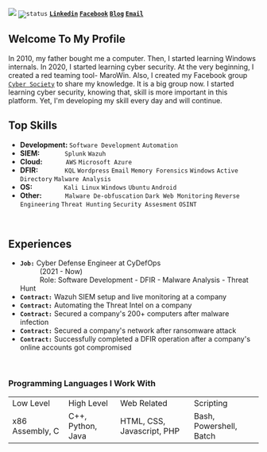<code>![](https://komarev.com/ghpvc/?username=mamun-sec&color=blue&label=Total+Views+This+Month)</code> <code>![status](https://img.shields.io/badge/status-up-brightgreen)</code> <code><b><a href="https://www.linkedin.com/in/mamun-masak/">Linkedin</a></code> <code><a href="https://www.facebook.com/Mamun.Masak/">Facebook</a></code> <code><a href="https://intarna.com/blog/">Blog</a></code> <code><a href="mailto:ceo@intarna.com">Email</a></b></code>
<br>
<h2>Welcome To My Profile</h2>
In 2010, my father bought me a computer.  Then, I started learning Windows internals. In 2020, I started learning cyber security. At the very beginning, I created a red teaming tool- MaroWin. Also, I created my Facebook group <code><a href="https://www.facebook.com/groups/cybersc">Cyber Society</a></code> to share my knowledge. It is a big group now. I started learning cyber security, knowing that, skill is more important in this platform. Yet, I'm developing my skill every day and will continue.

<br>
<h2>Top Skills</h2>
<ul>
  <li><b>Development: </b> <code>Software Development</code> <code>Automation</code></li>
  <li><b>SIEM: &nbsp;&nbsp;&nbsp;&nbsp;&nbsp;&nbsp;&nbsp;&nbsp;&nbsp;&nbsp;&nbsp;&nbsp;&nbsp;</b> <code>Splunk</code> <code>Wazuh</code></li>
  <li><b>Cloud: &nbsp;&nbsp;&nbsp;&nbsp;&nbsp;&nbsp;&nbsp;&nbsp;&nbsp;&nbsp;&nbsp;&nbsp;</b> <code>AWS</code> <code>Microsoft Azure</code></li>
  <li><b>DFIR: &nbsp;&nbsp;&nbsp;&nbsp;&nbsp;&nbsp;&nbsp;&nbsp;&nbsp;&nbsp;&nbsp;&nbsp;&nbsp;&nbsp;</b> <code>KQL</code> <code>Wordpress</code> <code>Email</code> <code>Memory Forensics</code> <code>Windows</code> <code>Active Directory</code> <code>Malware Analysis</code></li>
  <li><b>OS: &nbsp;&nbsp;&nbsp;&nbsp;&nbsp;&nbsp;&nbsp;&nbsp;&nbsp;&nbsp;&nbsp;&nbsp;&nbsp;&nbsp;&nbsp;&nbsp;&nbsp;</b> <code>Kali Linux</code> <code>Windows</code> <code>Ubuntu</code> <code>Android</code></li>
  <li><b>Other: &nbsp;&nbsp;&nbsp;&nbsp;&nbsp;&nbsp;&nbsp;&nbsp;&nbsp;&nbsp;&nbsp;&nbsp;</b> <code>Malware De-obfuscation</code> <code>Dark Web Monitoring</code> <code>Reverse Engineering</code> <code>Threat Hunting</code> <code>Security Assesment</code> <code>OSINT</code>
</ul>  
<br>
<h2><b>Experiences</b></h2>
<ul>
  <li><code><b>Job:</b></code>&nbsp;Cyber Defense Engineer at CyDefOps</li>
  &nbsp;&nbsp;&nbsp;&nbsp;&nbsp;&nbsp;&nbsp;&nbsp;&nbsp;&nbsp;(2021 - Now)<br>
  &nbsp;&nbsp;&nbsp;&nbsp;&nbsp;&nbsp;&nbsp;&nbsp;&nbsp;&nbsp;Role: Software Development - DFIR - Malware Analysis - Threat Hunt
  <li><code><b>Contract:</b></code>&nbsp;Wazuh SIEM setup and live monitoring at a company</li>
  <li><code><b>Contract:</b></code>&nbsp;Automating the Threat Intel on a company</li>
  <li><code><b>Contract:</b></code>&nbsp;Secured a company's 200+ computers after malware infection</li>
  <li><code><b>Contract:</b></code>&nbsp;Secured a company's network after ransomware attack</li>
  <li><code><b>Contract:</b></code>&nbsp;Successfully completed a DFIR operation after a company's online accounts got compromised</li>
</ul><br>
<h3><b>Programming Languages I Work With</b></h3>
<table style="width:100%">
  <tr>
    <td>Low Level</td>
    <td>High Level</td>
    <td>Web Related</td>
    <td>Scripting</td>
  </tr>
  <tr>
    <td>x86 Assembly, C</td>
    <td>C++, Python, Java</td>
    <td>HTML, CSS, Javascript, PHP</td>
    <td>Bash, Powershell, Batch</td>
  </tr>
</table>
